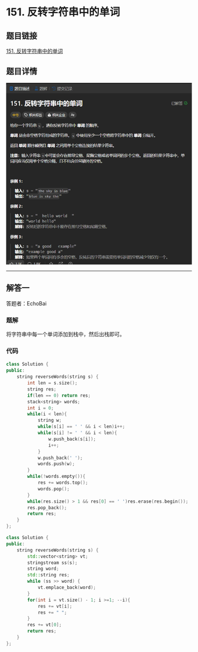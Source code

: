 # 151. 反转字符串中的单词
## 题目链接  
[151. 反转字符串中的单词](https://leetcode.cn/problems/reverse-words-in-a-string/description/?envType=study-plan-v2&envId=top-interview-150)
## 题目详情
![题目图片](Img/151.png)

***
## 解答一
答题者：EchoBai

### 题解
将字符串中每一个单词添加到栈中，然后出栈即可。

### 代码
``` cpp
class Solution {
public:
    string reverseWords(string s) {
        int len = s.size();
        string res;
        if(len == 0) return res;
        stack<string> words;
        int i = 0;
        while(i < len){
            string w;
            while(s[i] == ' ' && i < len)i++;
            while(s[i] != ' ' && i < len){
                w.push_back(s[i]);
                i++;
            }
            w.push_back(' ');
            words.push(w);
        }
        while(!words.empty()){
            res += words.top();
            words.pop();
        }
        while(res.size() > 1 && res[0] == ' ')res.erase(res.begin());
        res.pop_back();
        return res;
    }
};
```

```c++
class Solution {
public:
    string reverseWords(string s) {
        std::vector<string> vt;
        stringstream ss(s);
        string word;
        std::string res;
        while (ss >> word) {
            vt.emplace_back(word);
        }
        for(int i = vt.size() - 1; i >=1; --i){
            res += vt[i];
            res += " ";
        }
        res += vt[0];
        return res;
    }
};
```


